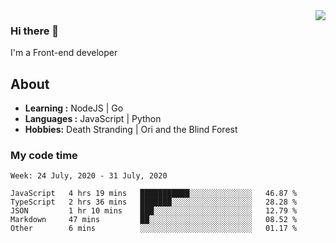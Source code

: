 <img align='right' src="https://github-readme-stats.vercel.app/api?username=strugglebak&show_icons=true">

### Hi there 👋

I'm a Front-end developer

## About

-  **Learning :** NodeJS | Go
-  **Languages :** JavaScript | Python
-  **Hobbies:** Death Stranding | Ori and the Blind Forest

### My code time

<!--START_SECTION:waka-->
```text
Week: 24 July, 2020 - 31 July, 2020

JavaScript   4 hrs 19 mins   ███████████░░░░░░░░░░░░░░   46.87 % 
TypeScript   2 hrs 36 mins   ███████░░░░░░░░░░░░░░░░░░   28.28 % 
JSON         1 hr 10 mins    ███░░░░░░░░░░░░░░░░░░░░░░   12.79 % 
Markdown     47 mins         ██░░░░░░░░░░░░░░░░░░░░░░░   08.52 % 
Other        6 mins          ░░░░░░░░░░░░░░░░░░░░░░░░░   01.17 %
```
<!--END_SECTION:waka-->
